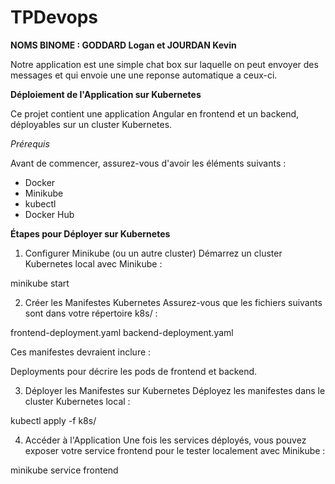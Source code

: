 # TPDevops
 
**NOMS BINOME : GODDARD Logan et JOURDAN Kevin**

Notre application est une simple chat box sur laquelle on peut envoyer des messages et qui envoie une une reponse automatique a ceux-ci.


**Déploiement de l'Application sur Kubernetes**

Ce projet contient une application Angular en frontend et un backend, déployables sur un cluster Kubernetes.

*Prérequis*

Avant de commencer, assurez-vous d'avoir les éléments suivants :

- Docker
- Minikube
- kubectl
- Docker Hub

**Étapes pour Déployer sur Kubernetes**

1. Configurer Minikube (ou un autre cluster)
Démarrez un cluster Kubernetes local avec Minikube :

minikube start

2. Créer les Manifestes Kubernetes
Assurez-vous que les fichiers suivants sont dans votre répertoire k8s/ :

frontend-deployment.yaml
backend-deployment.yaml

Ces manifestes devraient inclure :

Deployments pour décrire les pods de frontend et backend.

3. Déployer les Manifestes sur Kubernetes
Déployez les manifestes dans le cluster Kubernetes local :

kubectl apply -f k8s/

4. Accéder à l'Application
Une fois les services déployés, vous pouvez exposer votre service frontend pour le tester localement avec Minikube :

minikube service frontend